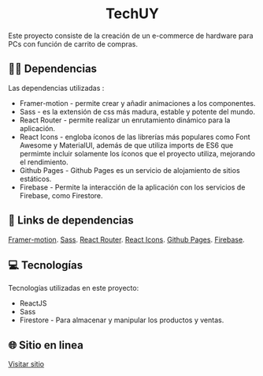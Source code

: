 <h1 align="center" id="title">TechUY</h1>

<p id="description">Este proyecto consiste de la creación de un e-commerce de hardware para PCs con función de carrito de compras.</p>

  
<h2>🧑‍💻 Dependencias</h2>

Las dependencias utilizadas :

*   Framer-motion - permite crear y añadir animaciones a los componentes. 
*   Sass - es la extensión de css más madura, estable y potente del mundo.
*   React Router - permite realizar un enrutamiento dinámico para la aplicación.
*   React Icons - engloba íconos de las librerías más populares como Font Awesome y MaterialUI, además de que utiliza imports de ES6 que permimte incluir solamente los íconos que el proyecto utiliza, mejorando el rendimiento. 
*   Github Pages - Github Pages es un servicio de alojamiento de sitios estáticos.
*   Firebase - Permite la interacción de la aplicación con los servicios de Firebase, como Firestore.

## 🔗 Links de dependencias
[Framer-motion](https://www.framer.com/motion/).
[Sass](https://sass-lang.com/).
[React Router](https://reactrouter.com/).
[React Icons](https://react-icons.github.io/react-icons).
[Github Pages](https://pages.github.com/).
[Firebase](https://www.npmjs.com/package/firebase).


<h2>💻 Tecnologías</h2>

Tecnologías utilizadas en este proyecto:

*   ReactJS
*   Sass
*   Firestore - Para almacenar y manipular los productos y ventas.

<h2>🌐 Sitio en linea </h2>

[Visitar sitio](https://matidsc.github.io/TechUY_Matias_daSilva/)
